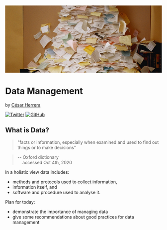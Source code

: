 ![](dm_assets/messy-desk.jpeg)
# Data Management
by [César Herrera](https://github.com/CexyNature)

[![Twitter](https://img.shields.io/twitter/follow/CexyNature?style=social)](https://twitter.com/cexynature?lang=en)
[![GitHub](https://img.shields.io/github/followers/CexyNature?style=social)](https://github.com/CexyNature)



## What is Data?

> "facts or information, especially when examined and used to find out things or to make decisions"

> -- Oxford dictionary <br>
> &nbsp;&nbsp;&nbsp; accessed Oct 4th, 2020


In a holistic view data includes:

- methods and protocols used to collect information, 
- information itself, and 
- software and procedure used to analyse it.


Plan for today: 
- demonstrate the importance of managing data
- give some recommendations about good practices for data management
